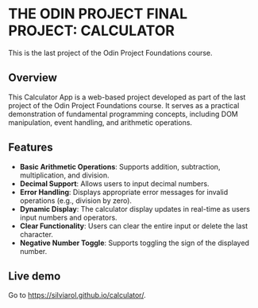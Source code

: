 # THE ODIN PROJECT FINAL PROJECT: CALCULATOR

This is the last project of the Odin Project Foundations course.

## Overview

This Calculator App is a web-based project developed as part of the last project of the Odin Project Foundations course. It serves as a practical demonstration of fundamental programming concepts, including DOM manipulation, event handling, and arithmetic operations.

## Features

- **Basic Arithmetic Operations**: Supports addition, subtraction, multiplication, and division.
- **Decimal Support**: Allows users to input decimal numbers.
- **Error Handling**: Displays appropriate error messages for invalid operations (e.g., division by zero).
- **Dynamic Display**: The calculator display updates in real-time as users input numbers and operators.
- **Clear Functionality**: Users can clear the entire input or delete the last character.
- **Negative Number Toggle**: Supports toggling the sign of the displayed number.

## Live demo

Go to https://silviarol.github.io/calculator/.